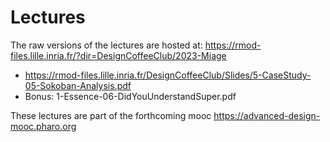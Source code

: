 # Lectures

The raw versions of the lectures are hosted at:  https://rmod-files.lille.inria.fr/?dir=DesignCoffeeClub/2023-Miage

- https://rmod-files.lille.inria.fr/DesignCoffeeClub/Slides/5-CaseStudy-05-Sokoban-Analysis.pdf
- Bonus: 1-Essence-06-DidYouUnderstandSuper.pdf

These lectures are part of the forthcoming mooc https://advanced-design-mooc.pharo.org